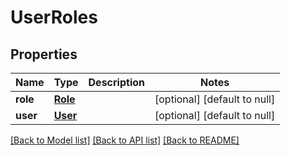 # UserRoles

## Properties
Name | Type | Description | Notes
------------ | ------------- | ------------- | -------------
**role** | [**Role**](Role.md) |  | [optional] [default to null]
**user** | [**User**](User.md) |  | [optional] [default to null]

[[Back to Model list]](../README.md#documentation-for-models) [[Back to API list]](../README.md#documentation-for-api-endpoints) [[Back to README]](../README.md)


